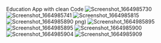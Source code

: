 Education App with clean Code
![Screenshot_1664985730](https://user-images.githubusercontent.com/93007647/194112554-752984ba-ca5a-43f1-b534-4caf37346cc3.png)
![Screenshot_1664985741](https://user-images.githubusercontent.com/93007647/194112603-de7ded99-65fa-4330-8781-20e48e4e5073.png)
![Screenshot_1664985815](https://user-images.githubusercontent.com/93007647/194112624-bdcefd49-1e0e-413d-9173-bf5f64b98c0a.png)
![Screenshot_1664985890](https://user-images.githubusercontent.com/93007647/194112648-9cfd2c9d-6b92-454b-b46a-84a669842ac7.png)
png)
![Screenshot_1664985895](https://user-images.githubusercontent.com/93007647/194112663-6445d448-7299-4747-b2db-a0a1ff6d000b.png)
![Screenshot_1664985895](https://user-images.githubusercontent.com/93007647/194112714-41fa3401-9c42-45b6-8d8e-3aaa6bf0973a.png)
![Screenshot_1664985900](https://user-images.githubusercontent.com/93007647/194112803-810d9147-d1ac-4464-9ac9-192c88fb244d.png)
![Screenshot_1664985904](https://user-images.githubusercontent.com/93007647/194112844-ff0f50ad-f620-4bcb-ad07-8fe8c55f85a8.png)
![Screenshot_1664985909](https://user-images.githubusercontent.com/93007647/194112859-2b4b1f8a-c21e-401c-9aeb-7407105b6a4a.png)
